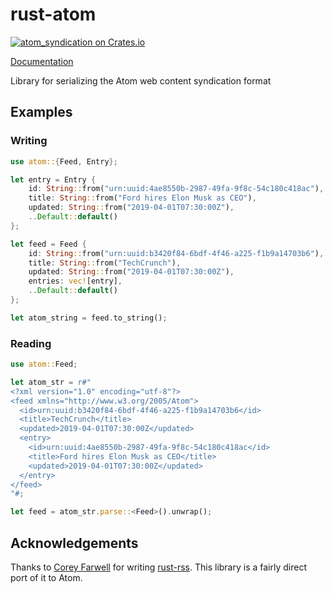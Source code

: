 # rust-atom

[![atom_syndication on Crates.io](https://meritbadge.herokuapp.com/atom_syndication)](https://crates.io/crates/atom_syndication)

[Documentation](https://vtduncan.github.io/rust-atom/)

Library for serializing the Atom web content syndication format

## Examples

### Writing

```rust
use atom::{Feed, Entry};

let entry = Entry {
    id: String::from("urn:uuid:4ae8550b-2987-49fa-9f8c-54c180c418ac"),
    title: String::from("Ford hires Elon Musk as CEO"),
    updated: String::from("2019-04-01T07:30:00Z"),
    ..Default::default()
};

let feed = Feed {
    id: String::from("urn:uuid:b3420f84-6bdf-4f46-a225-f1b9a14703b6"),
    title: String::from("TechCrunch"),
    updated: String::from("2019-04-01T07:30:00Z"),
    entries: vec![entry],
    ..Default::default()
};

let atom_string = feed.to_string();
```

### Reading

```rust
use atom::Feed;

let atom_str = r#"
<?xml version="1.0" encoding="utf-8"?>
<feed xmlns="http://www.w3.org/2005/Atom">
  <id>urn:uuid:b3420f84-6bdf-4f46-a225-f1b9a14703b6</id>
  <title>TechCrunch</title>
  <updated>2019-04-01T07:30:00Z</updated>
  <entry>
    <id>urn:uuid:4ae8550b-2987-49fa-9f8c-54c180c418ac</id>
    <title>Ford hires Elon Musk as CEO</title>
    <updated>2019-04-01T07:30:00Z</updated>
  </entry>
</feed>
"#;

let feed = atom_str.parse::<Feed>().unwrap();
```

## Acknowledgements

Thanks to [Corey Farwell](https://rwell.org/) for writing
[rust-rss](https://github.com/frewsxcv/rust-rss). This library is a
fairly direct port of it to Atom.

